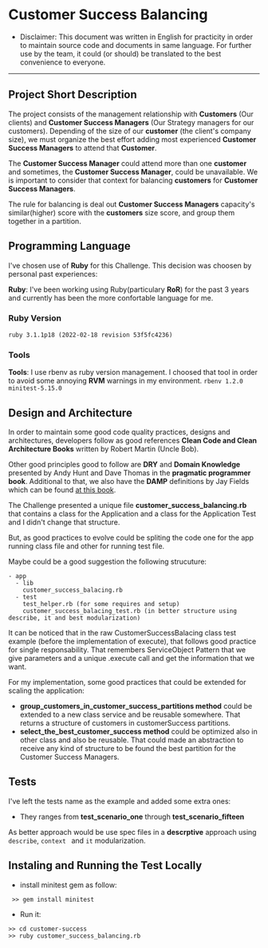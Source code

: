 # Customer Success Balancing
* Disclaimer: This document was written in English for practicity in order to maintain source code and documents in same language. For further use by the team, it could (or should) be translated to the best convenience to everyone.

---

## Project Short Description

The project consists of the management relationship with **Customers** (Our clients) and **Customer Success Managers** (Our Strategy managers for our customers). Depending of the size of our **customer** (the client's company size), we must organize the best effort adding most experienced **Customer Success Managers** to attend that **Customer**.

The **Customer Success Manager** could attend more than one **customer** and sometimes, the **Customer Success Manager**, could be unavailable. We is important to consider that context for balancing **customers** for **Customer Success Managers**.

The rule for balancing is deal out **Customer Success Managers** capacity's similar(higher) score with the **customers** size score, and group them together in a partition.


## Programming Language

I've chosen use of **Ruby** for this Challenge. This decision was choosen by personal past experiences:

**Ruby**: I've been working using Ruby(particulary **RoR**) for the past 3 years and currently has been the more confortable language for me.

### Ruby Version
 ```ruby 3.1.1p18 (2022-02-18 revision 53f5fc4236)```

### Tools
**Tools**: I use rbenv as ruby version management. I choosed that tool in order to avoid some annoying **RVM** warnings in my environment.
 ```rbenv 1.2.0```
 ```minitest-5.15.0```

## Design and Architecture
In order to maintain some good code quality practices, designs and architectures, developers follow as good references **Clean Code and Clean Architecture Books** written by Robert Martin (Uncle Bob).

Other good principles good to follow are **DRY** and **Domain Knowledge** presented by Andy Hunt and Dave Thomas in the **pragmatic programmer book**. Additional to that, we also have the **DAMP** definitions by Jay Fields which can be found [at this book](https://leanpub.com/wewut).

The Challenge presented a unique file **customer_success_balancing.rb** that contains a class for the Application and a class for the Application Test and I didn't change that structure.

But, as good practices to evolve could be spliting the code one for the app running class file and other for running test file.

Maybe could be a good suggestion the following strucuture:

```
- app
  - lib
    customer_success_balacing.rb
  - test
    test_helper.rb (for some requires and setup)
    customer_success_balacing_test.rb (in better structure using describe, it and best modularization)
```

It can be noticed that in the raw CustomerSuccessBalacing class test example (before the implementation of execute), that follows good practice for single responsability. That remembers ServiceObject Pattern that we give parameters and a unique .execute call and get the information that we want.

For my implementation, some good practices that could be extended for scaling the application: 
   - **group_customers_in_customer_success_partitions method** could be extended to a new class service and be reusable somewhere. That returns a structure of customers in customerSuccess partitions.
   - **select_the_best_customer_success method** could be optimized also in other class and also be reusable. That could made an abstraction to receive any kind of structure to be found the best partition for the Customer Success Managers.

## Tests
  I've left the tests name as the example and added some extra ones:
  - They ranges from **test_scenario_one** through **test_scenario_fifteen**

  As better approach would be use spec files in a **descrptive** approach using `describe`, `context ` and `it` modularization.

## Instaling and Running the Test Locally
  - install minitest gem as follow:
  ``` 
   >> gem install minitest 
  ```

  - Run it: 
  ```
  >> cd customer-success
  >> ruby customer_success_balancing.rb
  ```


